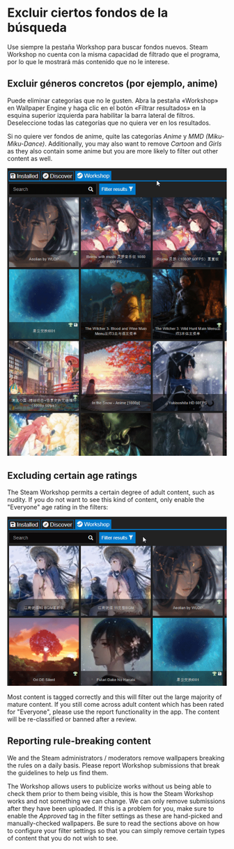 # Excluir ciertos fondos de la búsqueda

Use siempre la pestaña Workshop para buscar fondos nuevos. Steam Workshop no cuenta con la misma capacidad de filtrado que el programa, por lo que le mostrará más contenido que no le interese.

## Excluir géneros concretos (por ejemplo, anime)

Puede eliminar categorías que no le gusten. Abra la pestaña «Workshop» en Wallpaper Engine y haga clic en el botón «Filtrar resultados» en la esquina superior izquierda para habilitar la barra lateral de filtros. Deseleccione todas las categorías que no quiera ver en los resultados.

Si no quiere ver fondos de anime, quite las categorías *Anime* y *MMD (Miku-Miku-Dance)*. Additionally, you may also want to remove *Cartoon* and *Girls* as they also contain some anime but you are more likely to filter out other content as well.

![Deselect all categories you do not like in the filter sidebar](./categories.gif)

## Excluding certain age ratings

The Steam Workshop permits a certain degree of adult content, such as nudity. If you do not want to see this kind of content, only enable the "Everyone" age rating in the filters:

![Deslect the "Mature" and "Questionable" age rating in the filter sidebar](./ageratings.gif)

Most content is tagged correctly and this will filter out the large majority of mature content. If you still come across adult content which has been rated for "Everyone", please use the report functionality in the app. The content will be re-classified or banned after a review.

## Reporting rule-breaking content

We and the Steam administrators / moderators remove wallpapers breaking the rules on a daily basis. Please report Workshop submissions that break the guidelines to help us find them.

The Workshop allows users to publicize works without us being able to check them prior to them being visible, this is how the Steam Workshop works and not something we can change. We can only remove submissions after they have been uploaded. If this is a problem for you, make sure to enable the *Approved* tag in the filter settings as these are hand-picked and manually-checked wallpapers. Be sure to read the sections above on how to configure your filter settings so that you can simply remove certain types of content that you do not wish to see.